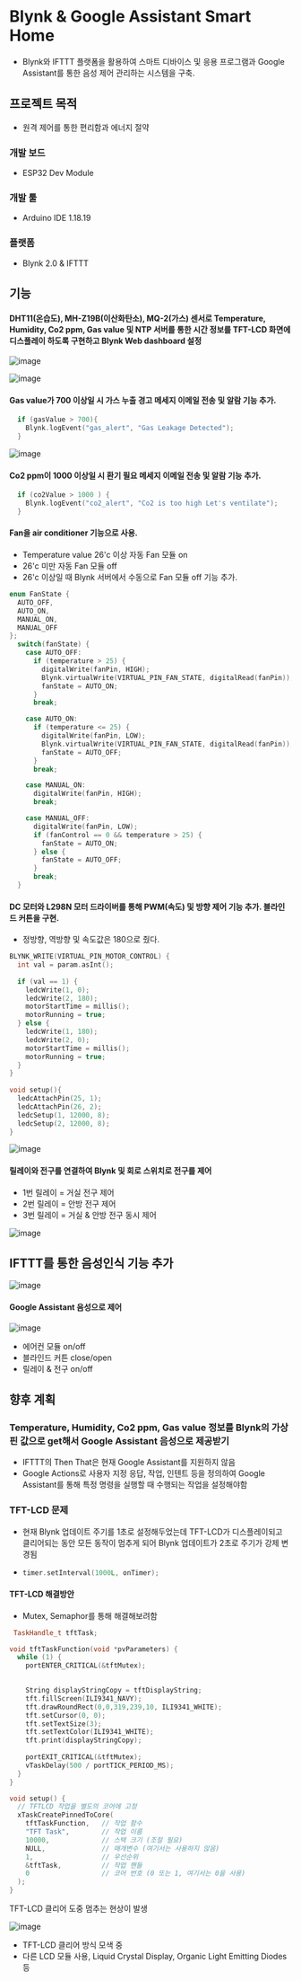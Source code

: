 # Blynk & Google Assistant Smart Home
- Blynk와 IFTTT 플랫폼을 활용하여 스마트 디바이스 및 응용 프로그램과 Google Assistant를 통한 음성 제어 관리하는 시스템을 구축.

## 프로젝트 목적
- 원격 제어를 통한 편리함과 에너지 절약

### 개발 보드
- ESP32 Dev Module

### 개발 툴
- Arduino IDE 1.18.19

### 플랫폼
- Blynk 2.0 & IFTTT



## 기능
#### DHT11(온습도), MH-Z19B(이산화탄소), MQ-2(가스) 센서로 Temperature, Humidity, Co2 ppm, Gas value 및 NTP 서버를 통한 시간 정보를 TFT-LCD 화면에 디스플레이 하도록 구현하고 Blynk Web dashboard 설정
![image](https://github.com/1yohan1/Blynk_smarthome/assets/149892068/c5ae57ed-592e-4208-9615-bca8660cabd9)

![image](https://github.com/1yohan1/Blynk_smarthome/assets/149892068/70f6c6a6-d975-4c2b-a43e-b16ada3d19f6)




#### Gas value가 700 이상일 시 가스 누출 경고 메세지 이메일 전송 및 알람 기능 추가.
``` C++
  if (gasValue > 700){
    Blynk.logEvent("gas_alert", "Gas Leakage Detected");
  }
```
![image](https://github.com/1yohan1/Blynk_smarthome/assets/149892068/88ac1d3c-5788-4549-9f92-fef8ba6be240)

#### Co2 ppm이 1000 이상일 시 환기 필요 메세지 이메일 전송 및 알람 기능 추가.
``` C++
  if (co2Value > 1000 ) {
    Blynk.logEvent("co2_alert", "Co2 is too high Let's ventilate");
  }
```

#### Fan을 air conditioner 기능으로 사용.
- Temperature value 26'c 이상 자동 Fan 모듈 on
- 26'c 미만 자동 Fan 모듈 off
- 26'c 이상일 때 Blynk 서버에서 수동으로 Fan 모듈 off 기능 추가.
``` C++
enum FanState {
  AUTO_OFF,
  AUTO_ON,
  MANUAL_ON,
  MANUAL_OFF
};
  switch(fanState) {
    case AUTO_OFF:
      if (temperature > 25) {
        digitalWrite(fanPin, HIGH);
        Blynk.virtualWrite(VIRTUAL_PIN_FAN_STATE, digitalRead(fanPin));
        fanState = AUTO_ON;
      }
      break;

    case AUTO_ON:
      if (temperature <= 25) {
        digitalWrite(fanPin, LOW);
        Blynk.virtualWrite(VIRTUAL_PIN_FAN_STATE, digitalRead(fanPin));
        fanState = AUTO_OFF;
      }
      break;

    case MANUAL_ON:
      digitalWrite(fanPin, HIGH);
      break;

    case MANUAL_OFF:
      digitalWrite(fanPin, LOW);
      if (fanControl == 0 && temperature > 25) {
        fanState = AUTO_ON;
      } else {
        fanState = AUTO_OFF;
      }
      break;
  }
```

#### DC 모터와 L298N 모터 드라이버를 통해 PWM(속도) 및 방향 제어 기능 추가. 블라인드 커튼을 구현.
  - 정방향, 역방향 및 속도값은 180으로 줬다.
``` C++
BLYNK_WRITE(VIRTUAL_PIN_MOTOR_CONTROL) {
  int val = param.asInt();
  
  if (val == 1) {
    ledcWrite(1, 0);
    ledcWrite(2, 180);
    motorStartTime = millis();  
    motorRunning = true;        
  } else {
    ledcWrite(1, 180);
    ledcWrite(2, 0);
    motorStartTime = millis();  
    motorRunning = true;        
  }
}
  
void setup(){
  ledcAttachPin(25, 1);
  ledcAttachPin(26, 2);
  ledcSetup(1, 12000, 8);
  ledcSetup(2, 12000, 8);
}
```

![image](https://github.com/1yohan1/Blynk_smarthome/assets/149892068/40922442-e14b-464e-a228-85ca1ca1d703)



#### 릴레이와 전구를 연결하여 Blynk 및 회로 스위치로 전구를 제어
- 1번 릴레이 = 거실 전구 제어
- 2번 릴레이 = 안방 전구 제어
- 3번 릴레이 = 거실 & 안방 전구 동시 제어

![image](https://github.com/1yohan1/Blynk_smarthome/assets/149892068/866bb528-b6c5-495b-baaf-768e34e8ff9e)




  ## IFTTT를 통한 음성인식 기능 추가
  ![image](https://github.com/1yohan1/Blynk_smarthome/assets/149892068/caa91496-c739-4192-afff-c5a87303daa7)

  #### Google Assistant 음성으로 제어

![image](https://github.com/1yohan1/Blynk_smarthome/assets/149892068/a327d61e-ec71-4fef-a9a4-a8acc2298972)

 
  - 에어컨 모듈 on/off
  - 블라인드 커튼 close/open
  - 릴레이 & 전구 on/off



## 향후 계획
### Temperature, Humidity, Co2 ppm, Gas value 정보를 Blynk의 가상핀 값으로 get해서 Google Assistant 음성으로 제공받기
  - IFTTT의 Then That은 현재 Google Assistant를 지원하지 않음
  - Google Actions로 사용자 지정 응답, 작업, 인텐트 등을 정의하여 Google Assistant를 통해 특정 명령을 실행할 때 수행되는 작업을 설정해야함

### TFT-LCD 문제
- 현재 Blynk 업데이트 주기를 1초로 설정해두었는데 TFT-LCD가 디스플레이되고 클리어되는 동안 모든 동작이 멈추게 되어 Blynk 업데이트가 2초로 주기가 강제 변경됨
- 
  ``` C++
  timer.setInterval(1000L, onTimer);
  ```
  
#### TFT-LCD 해결방안
- Mutex, Semaphor를 통해 해결해보려함
``` C++
 TaskHandle_t tftTask;

void tftTaskFunction(void *pvParameters) {
  while (1) {
    portENTER_CRITICAL(&tftMutex);
    

    String displayStringCopy = tftDisplayString;
    tft.fillScreen(ILI9341_NAVY); 
    tft.drawRoundRect(0,0,319,239,10, ILI9341_WHITE); 
    tft.setCursor(0, 0);
    tft.setTextSize(3);
    tft.setTextColor(ILI9341_WHITE); 
    tft.print(displayStringCopy);
    
    portEXIT_CRITICAL(&tftMutex);
    vTaskDelay(500 / portTICK_PERIOD_MS);
  }
}

void setup() {
  // TFTLCD 작업을 별도의 코어에 고정
  xTaskCreatePinnedToCore(
    tftTaskFunction,   // 작업 함수
    "TFT Task",        // 작업 이름
    10000,             // 스택 크기 (조절 필요)
    NULL,              // 매개변수 (여기서는 사용하지 않음)
    1,                 // 우선순위
    &tftTask,          // 작업 핸들
    0                  // 코어 번호 (0 또는 1, 여기서는 0을 사용)
  );
}
 ```
TFT-LCD 클리어 도중 멈추는 현상이 발생

![image](https://github.com/1yohan1/Blynk_smarthome/assets/149892068/00deb2de-0cea-4ac5-ab48-bb7b4b7137dd)



- TFT-LCD 클리어 방식 모색 중
- 다른 LCD 모듈 사용, Liquid Crystal Display, Organic Light Emitting Diodes 등
